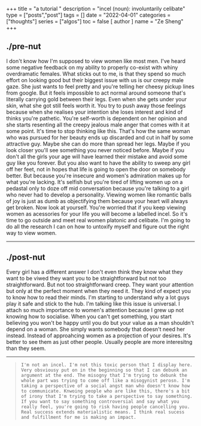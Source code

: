 +++
title = "a tutorial "
description = "incel (noun): involuntarily celibate"
type = ["posts","post"]
tags = []
date = "2022-04-01"
categories = ["thoughts"]
series = ["algos"]
toc = false
[ author ]
  name = "Ze Sheng"
+++
## ./pre-nut 
I don't know how I'm supposed to view women like most men. I've heard some negative feedback on my ability to properly co-exist with whiny overdramatic females. What sticks out to me, is that they spend so much effort on looking good but their biggest issue with us is our creepy male gaze. She just wants to feel pretty and you're telling her cheesy pickup lines from google. But it feels impossible to act normal around someone that's literally carrying gold between their legs. Even when she gets under your skin, what she got still feels worth it. You try to push away those feelings because when she realises your intention she loses interest and kind of thinks you're pathetic. You're self-worth is dependent on her opinion and she starts resenting all the creepy jealous male anger that comes with it at some point. It's time to stop thinking like this. That's how the same woman who was pursued for her beauty ends up discarded and cut in half by some attractive guy. Maybe she can do more than spread her legs. Maybe if you look closer you'll see something you never noticed before. Maybe if you don't all the girls your age will have learned their mistake and avoid some guy like you forever. But you also want to have the ability to sweep any girl off her feet, not in hopes that life is going to open the door on somebody better. But because you're insecure and women's admiration makes up for what you're lacking. It's selfish but you're tired of lifting women up on a pedastal only to doze off mid conversation because you're talking to a girl who never had to develop a personality. Viewing women like romantic balls of joy is just as dumb as objectifying them because your heart will always get broken. Now look at yourself. You're worried that if you keep viewing women as acessories for your life you will become a labelled incel. So it's time to go outside and meet real women platonic and celibate. I'm going to do all the research I can on how to untoxify myself and figure out the right way to view women. 

---
## ./post-nut

Every girl has a different answer I don't even think they know what they want to be viwed they want you to be straightforward but not too straightforward. But not too straightforward creep. They want your attention but only at the perfect moment when they need it. They kind of expect you to know how to read their minds. I'm starting to understand why a lot guys play it safe and stick to the hub. I'm talking like this issue is universal. I attach so much importance to women's attention because I grew up not knowing how to socialise. When you can't get something, you start believing you won't be happy until you do but your value as a man shouldn't depend on a woman. She simply wants somebody that doesn't need her instead. Instead of approahcing women as a projection of your desires. It's better to see them as just other people. Usually people are more interesitng than they seem. 

--- 
> ```I'm not an incel. I'm not this toxic person that I display here. Very obsviousy put on in the beginning so that I can debunk an argument at the end. The misogny that I'm trying to debunk the whole part was trying to come off like a misogynist perosn. I'm taking a perspective of a social angst man who doesn't know how to communicate. Knwoing people who are like this, there's a bit of irony that I'm trying to take a perspective to say something. If you want to say something controversial and say what you really feel, you're going to risk having people cancelling you. Real success extends materialistic means. I think real sucess and fulfillment for me is making an impact. ```



